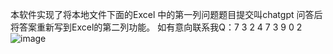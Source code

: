 本软件实现了将本地文件下面的Excel 中的第一列问题题目提交叫chatgpt 问答后将答案重新写到Excel的第二列功能。
如有意向联系我Q：7  3 2 4 7 3 9 0 2
 ![image](https://gitee.com/xunmengqishi/aibatcha_wenda/raw/master/jm.png)